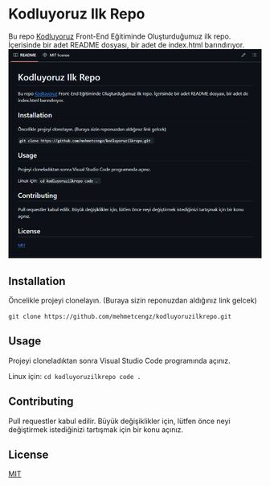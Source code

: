 # Kodluyoruz Ilk Repo 
Bu repo [Kodluyoruz](https://www.kodluyoruz.org/) Front-End Eğitiminde Oluşturduğumuz ilk repo. İçerisinde bir adet README dosyası, bir adet de index.html barındırıyor.
![Proje Resmi](Screenshot_1.png)

## Installation 
Öncelikle projeyi clonelayın. (Buraya sizin reponuzdan aldığınız link gelcek)

`
git clone https://github.com/mehmetcengz/kodluyoruzilkrepo.git 
`
## Usage 
Projeyi cloneladıktan sonra Visual Studio Code programında açınız.

Linux için:
`
cd kodluyoruzilkrepo
code . 
`

## Contributing
Pull requestler kabul edilir. Büyük değişiklikler için, lütfen önce neyi değiştirmek istediğinizi tartışmak için bir konu açınız.

## License 

[MIT](https://github.com/mehmetcengz/kodluyoruzilkrepo?tab=MIT-1-ov-file)

